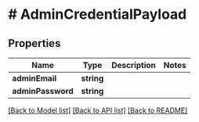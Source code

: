 # # AdminCredentialPayload

## Properties

Name | Type | Description | Notes
------------ | ------------- | ------------- | -------------
**adminEmail** | **string** |  |
**adminPassword** | **string** |  |

[[Back to Model list]](../../README.md#models) [[Back to API list]](../../README.md#endpoints) [[Back to README]](../../README.md)
